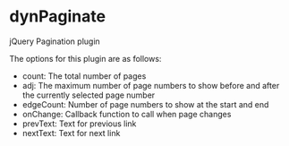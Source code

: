 dynPaginate
===========

jQuery Pagination plugin

The options for this plugin are as follows:

- count: The total number of pages
- adj: The maximum number of page numbers to show before and after the currently selected page number
- edgeCount: Number of page numbers to show at the start and end
- onChange: Callback function to call when page changes
- prevText: Text for previous link
- nextText: Text for next link